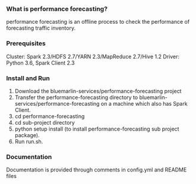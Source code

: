 ### What is performance forecasting?
performance forecasting is an offline process to check the performance of forecasting traffic inventory.

### Prerequisites
Cluster: Spark 2.3/HDFS 2.7/YARN 2.3/MapReduce 2.7/Hive 1.2
Driver: Python 3.6, Spark Client 2.3

### Install and Run
1.	Download the bluemarlin-services/performance-forecasting project
2.	Transfer the performance-forecasting directory to bluemarlin-services/performance-forecasting on a machine which also has Spark Client.
3.  cd performance-forecasting
4.  cd sub-project directory
5.  python setup install (to install performance-forecasting sub project package).
6.	Run run.sh.

### Documentation
Documentation is provided through comments in config.yml and README files
